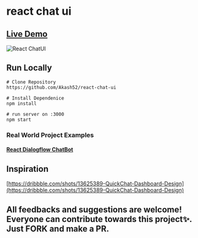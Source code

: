 # react chat ui

## [Live Demo](https://ecstatic-golick-5095b6.netlify.app/)

                                                                                                       
![React ChatUI](https://github.com/Akash52/react-chat-ui/blob/master/React%20App.png)  
                                                             
## Run Locally
                                                                   
  ```
# Clone Repository 
https://github.com/Akash52/react-chat-ui

# Install Dependenice
npm install

# run server on :3000
npm start
```

### Real World Project Examples

#### [React Dialogflow ChatBot](https://dialogflowchatbot.netlify.app/)

                                                                   
## Inspiration 

[https://dribbble.com/shots/13625389-QuickChat-Dashboard-Design](https://dribbble.com/shots/13625389-QuickChat-Dashboard-Design)


<h2>All feedbacks and suggestions are welcome! Everyone can contribute towards this project✨. Just <strong>FORK</strong> and make a <strong>PR</strong>.</h2>
                                                                   
                                                                   
                                                               
                                                                 
                                                                   
                                                           
                                          
                                                                   
                                                                   
